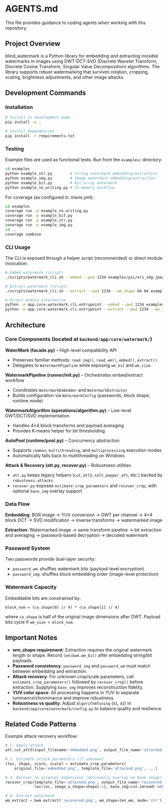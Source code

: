 # AGENTS.md

This file provides guidance to coding agents when working with this repository.

## Project Overview

blind_watermark is a Python library for embedding and extracting invisible watermarks in images using DWT-DCT-SVD (Discrete Wavelet Transform, Discrete Cosine Transform, Singular Value Decomposition) algorithms. The library supports robust watermarking that survives rotation, cropping, scaling, brightness adjustments, and other image attacks.

## Development Commands

### Installation
```bash
# Install in development mode
pip install -e .

# Install dependencies
pip install -r requirements.txt
```

### Testing
Example files are used as functional tests. Run from the `examples/` directory:
```bash
cd examples
python example_str.py        # String watermark embedding/extraction
python example_img.py        # Image watermark embedding/extraction
python example_bit.py        # Bit-array watermark
python example_no_writing.py # In-memory workflow
```

For coverage (as configured in .travis.yml):
```bash
cd examples
coverage run -p example_no_writing.py
coverage run -p example_bit.py
coverage run -p example_str.py
coverage run -p example_img.py
cd ..
coverage combine
```

### CLI Usage
The CLI is exposed through a helper script (recommended) or direct module invocation:
```bash
# Embed watermark (script)
./scripts/watermark_cli.sh --embed --pwd 1234 examples/pic/ori_img.jpeg "watermark text" examples/output/embedded.png

# Extract watermark (script)
./scripts/watermark_cli.sh --extract --pwd 1234 --wm_shape 64 64 examples/output/embedded.png

# Direct module alternative
python -m app.core.watermark.cli.entrypoint --embed --pwd 1234 examples/pic/ori_img.jpeg "watermark text" examples/output/embedded.png
python -m app.core.watermark.cli.entrypoint --extract --pwd 1234 --wm_shape 64 64 examples/output/embedded.png
```

## Architecture

### Core Components (located at `backend/app/core/watermark/`)

**WaterMark (facade.py)** – High-level compatibility API  
- Preserves familiar methods: `read_img()`, `read_wm()`, `embed()`, `extract()`  
- Delegates to `WatermarkPipeline` while exposing `wm_bit` and `wm_size`

**WatermarkPipeline (runner/__init__.py)** – Orchestrates embed/extract workflow  
- Coordinates `WatermarkEmbedder` and `WatermarkExtractor`  
- Builds configuration via `WatermarkConfig` (passwords, block shape, runtime mode)

**WatermarkAlgorithm (operations/algorithm.py)** – Low-level DWT/DCT/SVD implementation  
- Handles 4×4 block transforms and payload averaging  
- Provides K-means helper for bit thresholding

**AutoPool (runtime/pool.py)** – Concurrency abstraction  
- Supports `common`, `multithreading`, and `multiprocessing` execution modes  
- Automatically falls back to multithreading on Windows

**Attack & Recovery (att.py, recover.py)** – Robustness utilities  
- `att.py` keeps legacy helpers (`cut_att3`, `salt_pepper_att`, etc.) backed by `robustness.attacks`  
- `recover.py` exposes `estimate_crop_parameters` and `recover_crop`, with optional `base_img` overlay support

### Data Flow

**Embedding**: BGR image → YUV conversion → DWT per channel → 4×4 block DCT → SVD modification → inverse transforms → watermarked image

**Extraction**: Watermarked image → same transform pipeline → bit extraction and averaging → password-based decryption → decoded watermark

### Password System

Two passwords provide dual-layer security:
- `password_wm`: shuffles watermark bits (payload-level encryption)
- `password_img`: shuffles block embedding order (image-level protection)

### Watermark Capacity

Embeddable bits are constrained by:
```
block_num = (ca_shape[0] // 4) * (ca_shape[1] // 4)
```
where `ca_shape` is half of the original image dimensions after DWT. Payload bits cycle if `wm_size < block_num`.

## Important Notes

- **wm_shape requirement**: Extraction requires the original watermark length or shape. Record `len(bwm.wm_bit)` after embedding string/bit payloads.
- **Password consistency**: `password_img` and `password_wm` must match between embedding and extraction.
- **Attack recovery**: For unknown crop/scale parameters, call `estimate_crop_parameters()` followed by `recover_crop()` before extraction. Supplying `base_img` improves reconstruction fidelity.
- **YUV color space**: All processing happens in YUV to separate luminance/chrominance and improve robustness.
- **Robustness vs quality**: Adjust `AlgorithmTuning` (`d1`, `d2`) in `backend/app/core/watermark/config.py` to balance quality and resilience.

## Related Code Patterns

Example attack recovery workflow:
```python
# 1. Apply attack
att.cut_att3(input_filename='embedded.png', output_file_name='attacked.png', ...)

# 2. Estimate attack parameters (if unknown)
(loc, shape, score, scale) = estimate_crop_parameters(
    original_file='embedded.png', template_file='attacked.png', ...)

# 3. Recover to original dimensions (optionally overlay on base image)
recover_crop(template_file='attacked.png', output_file_name='recovered.png',
             loc=loc, image_o_shape=shape[:2], base_img=cv2.imread('embedded.png'))

# 4. Extract watermark
wm_extract = bwm.extract('recovered.png', wm_shape=len_wm, mode='str')
```

